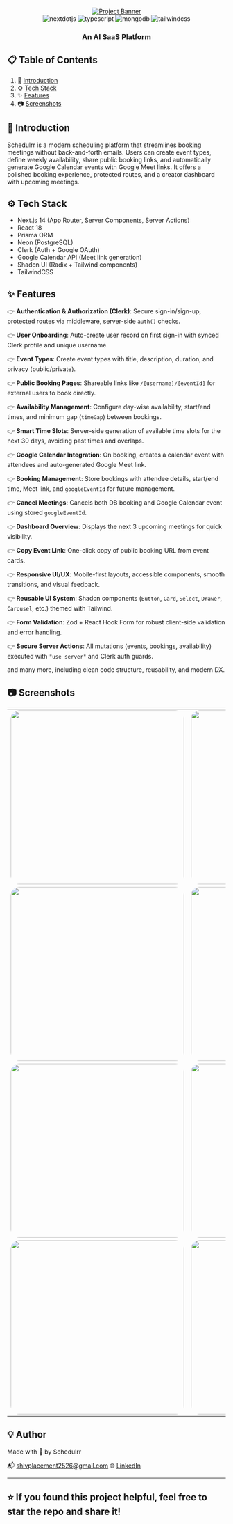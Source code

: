 <div align="center">
  <br />
    <a href="#" target="_blank">
      <img src="https://cdn.brandfetch.io/timeflex-us.com/fallback/transparent/w/1200/h/400/banner?c=1bfwsmEH20zzEfSNTed" alt="Project Banner">
    </a>
  <br />

  <div>
    <img src="https://img.shields.io/badge/-Next_JS-black?style=for-the-badge&logoColor=white&logo=nextdotjs&color=000000" alt="nextdotjs" />
    <img src="https://img.shields.io/badge/-TypeScript-black?style=for-the-badge&logoColor=white&logo=typescript&color=3178C6" alt="typescript" />
    <img src="https://img.shields.io/badge/-MongoDB-black?style=for-the-badge&logoColor=white&logo=mongodb&color=47A248" alt="mongodb" />
    <img src="https://img.shields.io/badge/-Tailwind_CSS-black?style=for-the-badge&logoColor=white&logo=tailwindcss&color=06B6D4" alt="tailwindcss" />
  </div>

  <h3 align="center">An AI SaaS Platform</h3>
</div>

## 📋 <a name="table">Table of Contents</a>

1. 🤖 [Introduction](#introduction)
2. ⚙️ [Tech Stack](#tech-stack)
3. ✨ [Features](#features)
4. 📷 [Screenshots](#Screenshots)

## <a name="introduction">🤖 Introduction</a>

Schedulrr is a modern scheduling platform that streamlines booking meetings without back-and-forth emails. Users can create event types, define weekly availability, share public booking links, and automatically generate Google Calendar events with Google Meet links. It offers a polished booking experience, protected routes, and a creator dashboard with upcoming meetings.

## <a name="tech-stack">⚙️ Tech Stack</a>

- Next.js 14 (App Router, Server Components, Server Actions)
- React 18
- Prisma ORM
- Neon (PostgreSQL)
- Clerk (Auth + Google OAuth)
- Google Calendar API (Meet link generation)
- Shadcn UI (Radix + Tailwind components)
- TailwindCSS

## <a name="features">✨ Features</a>

👉 **Authentication & Authorization (Clerk)**: Secure sign-in/sign-up, protected routes via middleware, server-side `auth()` checks.

👉 **User Onboarding**: Auto-create user record on first sign-in with synced Clerk profile and unique username.

👉 **Event Types**: Create event types with title, description, duration, and privacy (public/private).

👉 **Public Booking Pages**: Shareable links like `/[username]/[eventId]` for external users to book directly.

👉 **Availability Management**: Configure day-wise availability, start/end times, and minimum gap (`timeGap`) between bookings.

👉 **Smart Time Slots**: Server-side generation of available time slots for the next 30 days, avoiding past times and overlaps.

👉 **Google Calendar Integration**: On booking, creates a calendar event with attendees and auto-generated Google Meet link.

👉 **Booking Management**: Store bookings with attendee details, start/end time, Meet link, and `googleEventId` for future management.

👉 **Cancel Meetings**: Cancels both DB booking and Google Calendar event using stored `googleEventId`.

👉 **Dashboard Overview**: Displays the next 3 upcoming meetings for quick visibility.

👉 **Copy Event Link**: One-click copy of public booking URL from event cards.

👉 **Responsive UI/UX**: Mobile-first layouts, accessible components, smooth transitions, and visual feedback.

👉 **Reusable UI System**: Shadcn components (`Button`, `Card`, `Select`, `Drawer`, `Carousel`, etc.) themed with Tailwind.

👉 **Form Validation**: Zod + React Hook Form for robust client-side validation and error handling.

👉 **Secure Server Actions**: All mutations (events, bookings, availability) executed with `"use server"` and Clerk auth guards.

and many more, including clean code structure, reusability, and modern DX.

## <a name="Screenshots">📷 Screenshots</a>

<table>
  <tr>
    <td><img src="https://github.com/user-attachments/assets/d6a95188-b002-47e2-bcf2-25e3a5cfcf4b" width="400" style="border-radius: 20px;"></td>
    <td><img src="https://github.com/user-attachments/assets/077cc50a-b67c-4e94-87e1-5f1b9e920aef" width="400" style="border-radius: 20px;"></td>
  </tr>
  <tr>
    <td><img src="https://github.com/user-attachments/assets/fe5cfcda-b765-41e3-bd79-acbeaabaad46" width="400" style="border-radius: 20px;"></td>
    <td><img src="https://github.com/user-attachments/assets/d2ba28ae-2d8b-4b14-82c5-93ccce3af6a6" width="400" style="border-radius: 20px;"></td>
  </tr>
  <tr>
    <td><img src="https://github.com/user-attachments/assets/eecfd62b-518d-4389-9898-7388318f558a" width="400" style="border-radius: 20px;"></td>
    <td><img src="https://github.com/user-attachments/assets/06bb25b8-7d58-4a2b-b77d-042a0b0e3d94" width="400" style="border-radius: 20px;"></td>
  </tr>
  <tr>
    <td><img src="https://github.com/user-attachments/assets/f4a21b2e-9830-4e2c-b509-e982799fb9f4" width="400" style="border-radius: 20px;"></td>
    <td><img src="https://github.com/user-attachments/assets/49aff497-fd71-4ceb-baf2-acffdd5d69da" width="400" style="border-radius: 20px;"></td>
  </tr>
</table>











## 💡 Author

Made with 💙 by Schedulrr

📬 shivplacement2526@gmail.com 
🌐 [LinkedIn](https://www.linkedin.com/in/shiv-shakti-7a1b52252/)

---

## ⭐ If you found this project helpful, feel free to star the repo and share it!
